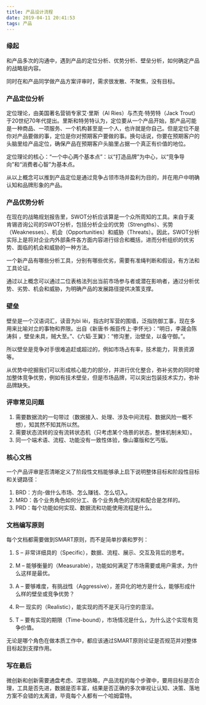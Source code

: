 ```yaml
---
title: 产品设计流程
date: 2019-04-11 20:41:53
tags: 产品
---
```


### 缘起

和产品多次的沟通中，遇到产品的定位分析、优势分析、壁垒分析，如何确定产品的战略层内容。

同时在和产品同学做产品方案评审时，需求很发散、不聚焦，没有目标。

### 产品定位分析

定位理论，由美国著名营销专家艾·里斯（Al Ries）与杰克·特劳特（Jack Trout）于20世纪70年代提出。里斯和特劳特认为，定位要从一个产品开始，那产品可能是一种商品、一项服务、一个机构甚至是一个人，也许就是你自己。但是定位不是你对产品要做的事，定位是你对预期客户要做的事。换句话说，你要在预期客户的头脑里给产品定位，确保产品在预期客户头脑里占据一个真正有价值的地位。

定位理论的核心：“一个中心两个基本点”：以“打造品牌”为中心，以“竞争导向”和“消费者心智”为基本点。

从以上概念可以推到产品定位是通过竞争占领市场并盈利为目的，并在用户中明确认知和品牌形象的产品。

### 产品优势分析

在现在的战略规划报告里，SWOT分析应该算是一个众所周知的工具。来自于麦肯锡咨询公司的SWOT分析，包括分析企业的优势（Strengths）、劣势（Weaknesses）、机会（Opportunities）和威胁（Threats）。因此，SWOT分析实际上是将对企业内外部条件各方面内容进行综合和概括，进而分析组织的优劣势、面临的机会和威胁的一种方法。

一个新产品有哪些分析工具，分别有哪些优劣，需要有准绳判断和假设，有方法和工具论证。

通过以上概念可以通过二位表格法列出当前市场参与者或潜在影响者，通过分析优势、劣势、机会和威胁，为明确产品的发展路径提供决策支撑。

### 壁垒

壁垒是一个汉语词汇，读音为bì lěi，指古时军营的围墙，泛指防御工事，现在多用来比喻对立的事物和界限。出自《新唐书·叛臣传上·李怀光》：“明日，李晟会陈涛斜 ，壁垒未具，贼大至。”、《六韬·王翼》：“修沟壍，治壁垒，以备守御。”。

所以壁垒是竞争对手很难追赶或超过的，例如市场占有率，技术能力，背景资源等。

从优势中挖掘我们可以形成核心能力的部分，并进行优化整合，弥补劣势的同时增加整体竞争优势，例如有技术壁垒，但是市场品牌，可以突出包装技术实力，弥补品牌缺失。

### 评审常见问题

1. 需要数据流的一句带过（数据接入、处理、涉及中间流程、数据风险一概不想），知其然不知其所以然。
2. 需要状态流转的没有流转状态机（只考虑某个场景的状态，整体机制未知）。
3. 同一个端术语、流程、功能没有一致性体验，像山寨版和乞丐版。

### 核心文档

一个产品评审是否清晰定义了阶段性文档能够承上启下说明整体目标和阶段性目标和关键路径：

1. BRD：方向-做什么市场、怎么赚钱、怎么切入。
2. MRD：各个业务角色如何分工、各个业务角色的流程和配合是怎样的。
3. PRD：每个功能如何实现、数据流和功能使用流程是什么。

### 文档编写原则

每个文档都需要做到SMART原则，而不是简单抄袭和罗列：

1. S – 非常详细具的（Specific），数据、流程、展示、交互及背后的思考。

2. M – 能够衡量的（Measurable），功能如何满足了市场需要或用户需求，为什么这样是最优。

3. A – 要够难度，有挑战性（Aggressive），差异化的地方是什么，能够形成什么样的壁垒或竞争优势？

4. R— 现实的（Realistic），能实现的而不是天马行空的意淫。

5. T – 要有实现的期限（Time-bound），市场情况是什么，为什么这个实现有竞争价值。

无论是哪个角色在做本质工作中，都应该通过SMART原则论证是否规范并对整体目标起到支撑作用。

### 写在最后

微创新和创新需要通盘考虑、深思熟略，产品流程的每个步骤中，要用目标是否合理，工具是否先进，数据是否丰富，结果是否正确的多次审视让认知、决策、落地方案不会错的太离谱，毕竟每个人都有一个哈姆雷特。


